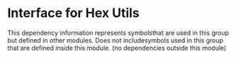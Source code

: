 
# Interface for Hex Utils
This dependency information represents symbolsthat are used in this group but defined in other modules.  Does not includesymbols used in this group that are defined inside this module.
(no dependencies outside this module)

